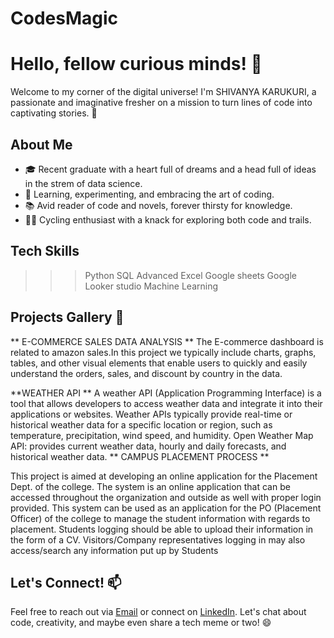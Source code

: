 # CodesMagic
# Hello, fellow curious minds! 👋

Welcome to my corner of the digital universe! I'm SHIVANYA KARUKURI, a passionate and imaginative fresher on a mission to turn lines of code into captivating stories. 🚀

## About Me

- 🎓 Recent graduate with a heart full of dreams and a head full of ideas in the strem of data science.
- 🌱 Learning, experimenting, and embracing the art of coding.
- 📚 Avid reader of code and novels, forever thirsty for knowledge.
- 🚴‍♀️ Cycling enthusiast with a knack for exploring both code and trails.
## Tech Skills
  >>> Python
  >>> SQL
  >>> Advanced Excel
  >>> Google sheets
  >>> Google Looker studio
  >>> Machine Learning
## Projects Gallery 🚀

** E-COMMERCE SALES DATA ANALYSIS **
The E-commerce dashboard is related to amazon sales.In this project we typically include charts, graphs, 
tables, and other visual elements that enable users to quickly and easily understand the orders, sales, 
and discount by country in the data.

**WEATHER API **
A weather API (Application Programming Interface) is a tool that allows developers to access weather data and integrate it 
into their applications or websites. Weather APIs typically provide real-time or historical weather data for a specific 
location or region, such as temperature, precipitation, wind speed, and humidity. Open Weather Map API: provides 
current weather data, hourly and daily forecasts, and historical weather data.
** CAMPUS PLACEMENT PROCESS **

This project is aimed at developing an online application for the Placement Dept. of the college. The system is an online 
application that can be accessed throughout the organization and outside as well with proper login provided. This system 
can be used as an application for the PO (Placement Officer) of the college to manage the student information with regards 
to placement. Students logging should be able to upload their information in the form of a CV. Visitors/Company 
representatives logging in may also access/search any information put up by Students


## Let's Connect! 📫

Feel free to reach out via [Email](shivanyakarukuri333@gmail.com) or connect on [LinkedIn](https://www.linkedin.com/in/shivanya-karukuri-25861326b/). Let's chat about code, creativity, and maybe even share a tech meme or two! 😄

